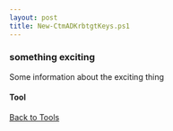 ```yaml
---
layout: post
title: New-CtmADKrbtgtKeys.ps1
---
```


### something exciting

Some information about the exciting thing

#### Tool

<script src="https://gist-it.appspot.com/github.com/BanterBoy/scripts-blog/blob/master/PowerShell/tools/New-CtmADKrbtgtKeys.ps1" crossorigin="anonymous"></script>

<a href="/menu/_pages/tools.html">Back to Tools</a>

